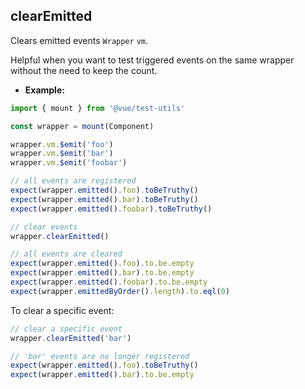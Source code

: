 ## clearEmitted

Clears emitted events `Wrapper` `vm`.

Helpful when you want to test triggered events on the same wrapper without the need to keep the count.

- **Example:**

```js
import { mount } from '@vue/test-utils'

const wrapper = mount(Component)

wrapper.vm.$emit('foo')
wrapper.vm.$emit('bar')
wrapper.vm.$emit('foobar')

// all events are registered
expect(wrapper.emitted().foo).toBeTruthy()
expect(wrapper.emitted().bar).toBeTruthy()
expect(wrapper.emitted().foobar).toBeTruthy()

// clear events
wrapper.clearEmitted()

// all events are cleared
expect(wrapper.emitted().foo).to.be.empty
expect(wrapper.emitted().bar).to.be.empty
expect(wrapper.emitted().foobar).to.be.empty
expect(wrapper.emittedByOrder().length).to.eql(0)
```

To clear a specific event:

```js
// clear a specific event
wrapper.clearEmitted('bar')

// 'bar' events are no longer registered
expect(wrapper.emitted().foo).toBeTruthy()
expect(wrapper.emitted().bar).to.be.empty
```
